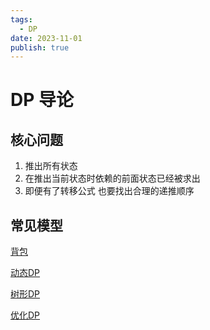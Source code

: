 ```yaml
---
tags:
  - DP
date: 2023-11-01
publish: true
---
```

# DP 导论

## 核心问题

1. 推出所有状态
2. 在推出当前状态时依赖的前面状态已经被求出
3. 即便有了转移公式 也要找出合理的递推顺序

## 常见模型

[背包](./%E8%83%8C%E5%8C%85.md)

[动态DP](./%E5%8A%A8%E6%80%81DP.md)

[树形DP](./%E6%A0%91%E5%BD%A2DP.md)

[优化DP](./%E4%BC%98%E5%8C%96DP.md)

